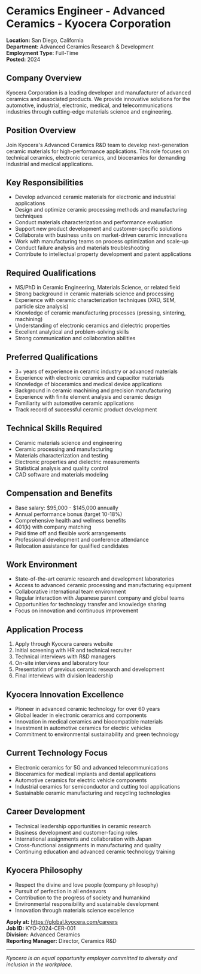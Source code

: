 # Ceramics Engineer - Advanced Ceramics - Kyocera Corporation

**Location:** San Diego, California  
**Department:** Advanced Ceramics Research & Development  
**Employment Type:** Full-Time  
**Posted:** 2024  

## Company Overview

Kyocera Corporation is a leading developer and manufacturer of advanced ceramics and associated products. We provide innovative solutions for the automotive, industrial, electronic, medical, and telecommunications industries through cutting-edge materials science and engineering.

## Position Overview

Join Kyocera's Advanced Ceramics R&D team to develop next-generation ceramic materials for high-performance applications. This role focuses on technical ceramics, electronic ceramics, and bioceramics for demanding industrial and medical applications.

## Key Responsibilities

- Develop advanced ceramic materials for electronic and industrial applications
- Design and optimize ceramic processing methods and manufacturing techniques
- Conduct materials characterization and performance evaluation
- Support new product development and customer-specific solutions
- Collaborate with business units on market-driven ceramic innovations
- Work with manufacturing teams on process optimization and scale-up
- Conduct failure analysis and materials troubleshooting
- Contribute to intellectual property development and patent applications

## Required Qualifications

- MS/PhD in Ceramic Engineering, Materials Science, or related field
- Strong background in ceramic materials science and processing
- Experience with ceramic characterization techniques (XRD, SEM, particle size analysis)
- Knowledge of ceramic manufacturing processes (pressing, sintering, machining)
- Understanding of electronic ceramics and dielectric properties
- Excellent analytical and problem-solving skills
- Strong communication and collaboration abilities

## Preferred Qualifications

- 3+ years of experience in ceramic industry or advanced materials
- Experience with electronic ceramics and capacitor materials
- Knowledge of bioceramics and medical device applications
- Background in ceramic machining and precision manufacturing
- Experience with finite element analysis and ceramic design
- Familiarity with automotive ceramic applications
- Track record of successful ceramic product development

## Technical Skills Required

- Ceramic materials science and engineering
- Ceramic processing and manufacturing
- Materials characterization and testing
- Electronic properties and dielectric measurements
- Statistical analysis and quality control
- CAD software and materials modeling

## Compensation and Benefits

- Base salary: $95,000 - $145,000 annually
- Annual performance bonus (target 10-18%)
- Comprehensive health and wellness benefits
- 401(k) with company matching
- Paid time off and flexible work arrangements
- Professional development and conference attendance
- Relocation assistance for qualified candidates

## Work Environment

- State-of-the-art ceramic research and development laboratories
- Access to advanced ceramic processing and manufacturing equipment
- Collaborative international team environment
- Regular interaction with Japanese parent company and global teams
- Opportunities for technology transfer and knowledge sharing
- Focus on innovation and continuous improvement

## Application Process

1. Apply through Kyocera careers website
2. Initial screening with HR and technical recruiter
3. Technical interviews with R&D managers
4. On-site interviews and laboratory tour
5. Presentation of previous ceramic research and development
6. Final interviews with division leadership

## Kyocera Innovation Excellence

- Pioneer in advanced ceramic technology for over 60 years
- Global leader in electronic ceramics and components
- Innovation in medical ceramics and biocompatible materials
- Investment in automotive ceramics for electric vehicles
- Commitment to environmental sustainability and green technology

## Current Technology Focus

- Electronic ceramics for 5G and advanced telecommunications
- Bioceramics for medical implants and dental applications
- Automotive ceramics for electric vehicle components
- Industrial ceramics for semiconductor and cutting tool applications
- Sustainable ceramic manufacturing and recycling technologies

## Career Development

- Technical leadership opportunities in ceramic research
- Business development and customer-facing roles
- International assignments and collaboration with Japan
- Cross-functional assignments in manufacturing and quality
- Continuing education and advanced ceramic technology training

## Kyocera Philosophy

- Respect the divine and love people (company philosophy)
- Pursuit of perfection in all endeavors
- Contribution to the progress of society and humankind
- Environmental responsibility and sustainable development
- Innovation through materials science excellence

**Apply at:** https://global.kyocera.com/careers  
**Job ID:** KYO-2024-CER-001  
**Division:** Advanced Ceramics  
**Reporting Manager:** Director, Ceramics R&D

---

*Kyocera is an equal opportunity employer committed to diversity and inclusion in the workplace.*